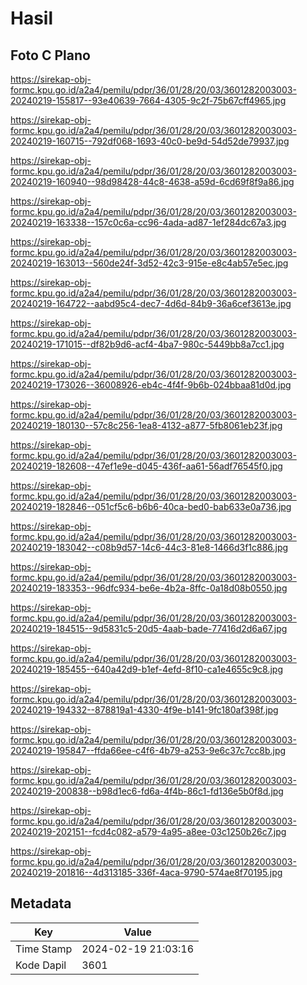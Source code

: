 # Hasil

## Foto C Plano

https://sirekap-obj-formc.kpu.go.id/a2a4/pemilu/pdpr/36/01/28/20/03/3601282003003-20240219-155817--93e40639-7664-4305-9c2f-75b67cff4965.jpg

https://sirekap-obj-formc.kpu.go.id/a2a4/pemilu/pdpr/36/01/28/20/03/3601282003003-20240219-160715--792df068-1693-40c0-be9d-54d52de79937.jpg

https://sirekap-obj-formc.kpu.go.id/a2a4/pemilu/pdpr/36/01/28/20/03/3601282003003-20240219-160940--98d98428-44c8-4638-a59d-6cd69f8f9a86.jpg

https://sirekap-obj-formc.kpu.go.id/a2a4/pemilu/pdpr/36/01/28/20/03/3601282003003-20240219-163338--157c0c6a-cc96-4ada-ad87-1ef284dc67a3.jpg

https://sirekap-obj-formc.kpu.go.id/a2a4/pemilu/pdpr/36/01/28/20/03/3601282003003-20240219-163013--560de24f-3d52-42c3-915e-e8c4ab57e5ec.jpg

https://sirekap-obj-formc.kpu.go.id/a2a4/pemilu/pdpr/36/01/28/20/03/3601282003003-20240219-164722--aabd95c4-dec7-4d6d-84b9-36a6cef3613e.jpg

https://sirekap-obj-formc.kpu.go.id/a2a4/pemilu/pdpr/36/01/28/20/03/3601282003003-20240219-171015--df82b9d6-acf4-4ba7-980c-5449bb8a7cc1.jpg

https://sirekap-obj-formc.kpu.go.id/a2a4/pemilu/pdpr/36/01/28/20/03/3601282003003-20240219-173026--36008926-eb4c-4f4f-9b6b-024bbaa81d0d.jpg

https://sirekap-obj-formc.kpu.go.id/a2a4/pemilu/pdpr/36/01/28/20/03/3601282003003-20240219-180130--57c8c256-1ea8-4132-a877-5fb8061eb23f.jpg

https://sirekap-obj-formc.kpu.go.id/a2a4/pemilu/pdpr/36/01/28/20/03/3601282003003-20240219-182608--47ef1e9e-d045-436f-aa61-56adf76545f0.jpg

https://sirekap-obj-formc.kpu.go.id/a2a4/pemilu/pdpr/36/01/28/20/03/3601282003003-20240219-182846--051cf5c6-b6b6-40ca-bed0-bab633e0a736.jpg

https://sirekap-obj-formc.kpu.go.id/a2a4/pemilu/pdpr/36/01/28/20/03/3601282003003-20240219-183042--c08b9d57-14c6-44c3-81e8-1466d3f1c886.jpg

https://sirekap-obj-formc.kpu.go.id/a2a4/pemilu/pdpr/36/01/28/20/03/3601282003003-20240219-183353--96dfc934-be6e-4b2a-8ffc-0a18d08b0550.jpg

https://sirekap-obj-formc.kpu.go.id/a2a4/pemilu/pdpr/36/01/28/20/03/3601282003003-20240219-184515--9d5831c5-20d5-4aab-bade-77416d2d6a67.jpg

https://sirekap-obj-formc.kpu.go.id/a2a4/pemilu/pdpr/36/01/28/20/03/3601282003003-20240219-185455--640a42d9-b1ef-4efd-8f10-ca1e4655c9c8.jpg

https://sirekap-obj-formc.kpu.go.id/a2a4/pemilu/pdpr/36/01/28/20/03/3601282003003-20240219-194332--878819a1-4330-4f9e-b141-9fc180af398f.jpg

https://sirekap-obj-formc.kpu.go.id/a2a4/pemilu/pdpr/36/01/28/20/03/3601282003003-20240219-195847--ffda66ee-c4f6-4b79-a253-9e6c37c7cc8b.jpg

https://sirekap-obj-formc.kpu.go.id/a2a4/pemilu/pdpr/36/01/28/20/03/3601282003003-20240219-200838--b98d1ec6-fd6a-4f4b-86c1-fd136e5b0f8d.jpg

https://sirekap-obj-formc.kpu.go.id/a2a4/pemilu/pdpr/36/01/28/20/03/3601282003003-20240219-202151--fcd4c082-a579-4a95-a8ee-03c1250b26c7.jpg

https://sirekap-obj-formc.kpu.go.id/a2a4/pemilu/pdpr/36/01/28/20/03/3601282003003-20240219-201816--4d313185-336f-4aca-9790-574ae8f70195.jpg


## Metadata

| Key        | Value               |
| ---------- | ------------------- |
| Time Stamp | 2024-02-19 21:03:16 |
| Kode Dapil | 3601                |




